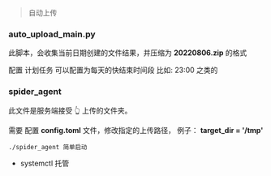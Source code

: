 > 自动上传

### auto_upload_main.py

此脚本，会收集当前日期创建的文件结果，并压缩为 **20220806.zip** 的格式

配置 计划任务 可以配置为每天的快结束时间段 比如: 23:00 之类的

### spider_agent

此文件是服务端接受 👆 上传的文件夹。

需要 配置 **config.toml** 文件，修改指定的上传路径， 例子： **target_dir = '/tmp'**

```shell
./spider_agent 简单启动
```


- systemctl 托管

```shell

```